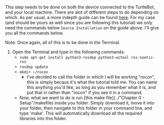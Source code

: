 This step needs to be done on both the device connected to the TurtleBot, and your local machine. There are alot of different steps to do depending on which. As per usual, a more indepth guide can be found [here](http://wiki.ros.org/turtlebot/Tutorials/indigo/Turtlebot%20Installation). For my case (and should be yours as well since you are following this tutorial) we only need the commands below `Source Installation` on the guide above. I'll give you all the commands below.

Note: Once again, all of this is to be done in the Terminal.

1. Open the Terminal and type in the following commands:
   - `sudo apt-get install python3-rosdep python3-wstool ros-noetic-ros`
   - `rosdep update`
   - `mkdir ~/rocon`
     - I've decided to call the folder in which I will be working "rocon", this is simply becaus it's what the tutorial told me. You can name this anything you'd like, as long as you remember what it is, and put that in rather than "rocon" if you see it in a command.
   - Now, what we want to do is run [this make file](../"Chapter 0 - Setup"/makefile) inside you folder. Simply download it, move it into your folder, then navigate to this folder in your command line, and type 'make'. This will automatically download all the required libraries into this folder.
